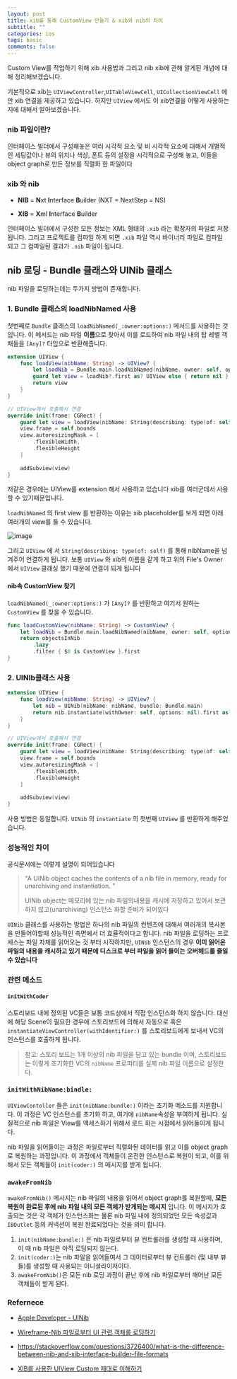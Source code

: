 ```yaml
---
layout: post
title: xib를 통해 CustomView 만들기 & xib와 nib의 차이
subtitle: ""
categories: ios
tags: basic
comments: false
---
```



Custom View를 작업하기 위해 xib 사용법과 그리고 nib xib에 관해 알게된 개념에 대해 정리해보겠습니다.

기본적으로 xib는 `UIViewController`,`UITableViewCell`, `UICollectionViewCell` 에만 xib 연결을 제공하고 있습니다. 하지만 `UIView` 에서도 이 xib연결을 어떻게 사용하는 지에 대해서 알아보겠습니다.



### nib 파일이란?

인터페이스 빌더에서 구성해놓은 여러 시각적 요소 및 비 시각적 요소에 대해서 개별적인 세팅값이나 뷰의 위치나 색상, 폰트 등의 설정을 시각적으로 구성해 놓고, 이들을 object graph로 만든 정보를 직렬화 한 파일이다



### xib 와 nib

- **NIB** = **N**xt **I**nterface **B**uilder (NXT = NextStep = NS)

- **XIB** = **X**ml **I**nterface **B**uilder

인터페이스 빌더에서 구성한 모든 정보는 XML 형태의 `.xib` 라는 확장자의 파일로 저장됩니다. 그리고 프로젝트를 컴파일 하게 되면 `.xib` 파일 역시 바이너리 파일로 컴파일 되고 그 컴파일된 결과가 `.nib` 파일이 됩니다.



## nib 로딩 - Bundle 클래스와 UINib 클래스

nib 파일을 로딩하는데는 두가지 방법이 존재합니다.  



### 1. Bundle 클래스의 loadNibNamed 사용

첫번째로 `Bundle` 클래스의 `loadNibNamed(_:owner:options:)` 메서드를 사용하는 것입니다.  이 메서드는 nib 파일 **이름**으로 찾아서 이를 로드하여 nib 파일 내의 탑 레벨 객채들을 `[Any]?` 타입으로 반환해줍니다.

```swift
extension UIView {
    func loadView(nibName: String) -> UIView? {
        let loadNib = Bundle.main.loadNibNamed(nibName, owner: self, options: nil)
        guard let view = loadNib?.first as? UIView else { return nil }
        return view
    }
}

// UIView에서 호출해서 연결
override init(frame: CGRect) {
    guard let view = loadView(nibName: String(describing: type(of: self))) else { return }
    view.frame = self.bounds
    view.autoresizingMask = [
        .flexibleWidth,
        .flexibleHeight
    ]
    
    addSubview(view)
}
```

저같은 경우에는 UIView를 extension 해서 사용하고 있습니다 xib를 여러군데서 사용할 수 있기때문입니다.

`loadNibNamed` 의 first view 를 반환하는 이유는 xib placeholder를 보게 되면 아래 여러개의 view를 둘 수 있습니다. 

![image](https://user-images.githubusercontent.com/33486820/85969331-4c3d2d00-ba02-11ea-9776-3310f0477440.png)

그리고 `UIView` 에 서 `String(describing: type(of: self)` 를 통해 nibName을 넘겨주어 연결하게 됩니다. 보통 `UIView` 와 xib의 이름을 같게 하고 위의 File's Owner 에서 `UIView` 클래싱 했기 때문에 연결이 되게 됩니다



####  nib속 CustomView 찾기

`loadNibNamed(_:owner:options:)` 가 `[Any]?` 를 반환하고 여기서 원하는 `CustomView` 를 찾을 수 있습니다.

```swift
func loadCustomView(nibName: String) -> CustomView? {
    let loadNib = Bundle.main.loadNibNamed(nibName, owner: self, options: nil)
    return objectsInNib
        .lazy
        .filter { $0 is CustomView }.first
}
```





### 2. UINIb클래스 사용

```swift
extension UIView {
    func loadView(nibName: String) -> UIView? {
        let nib = UINib(nibName: nibName, bundle: Bundle.main)
        return nib.instantiate(withOwner: self, options: nil).first as? UIView
    }
}

// UIView에서 호출해서 연결
override init(frame: CGRect) {
    guard let view = loadView(nibName: String(describing: type(of: self))) else { return }
    view.frame = self.bounds
    view.autoresizingMask = [
        .flexibleWidth,
        .flexibleHeight
    ]
    
    addSubview(view)
}
```



사용 방법은 동일합니다. `UINib` 의 `instantiate` 의 첫번째 `UIView` 를 반환하게 해주었습니다.



### 성능적인 차이

공식문서에는 이렇게 설명이 되어있습니다

> "A UINib object caches the contents of a nib file in memory, ready for unarchiving and instantiation. "
>
> UINib object는 메모리에 있는 nib 파일의내용을 캐시에 저장하고 있어서 보관하지 않고(unarchiving) 인스턴스 화할 준비가 되어있다



`UINib` 클래스를 사용하는 방법은 하나의 nib 파일의 컨텐츠에 대해서 여러개의 복사본을 만들어야할때 성능적인 측면에서 더 효율적이다고 합니다.  nib 파일을 로딩하는 프로세스는 파일 자체를 읽어오는 것 부터 시작하지만, `UINib` 인스턴스의 경우 **이미 읽어온 파일의 내용을 캐시하고 있기 때문에 디스크로 부터 파일을 읽어 들이는 오버헤드를 줄일 수 있습니다**



### 관련 메소드



#### `initWithCoder`

스토리보드 내에 정의된 VC들은 보통 코드상에서 직접 인스턴스화 하지 않습니다. 대신에 해당 Scene이 필요한 경우에 스토리보드에 의해서 자동으로 혹은 `instantiateViewController(withIdentifier:)` 를 스토리보드에게 보내서 VC의 인스턴스를 호출하게 됩니다.

> 참고: 스토리 보드는 1개 이상의 nib 파일을 담고 있는 bundle 이며, 스토리보드는 이렇게 초기화한 VC의 `nibName` 프로퍼티를 실제 nib 파일 이름으로 설정한다.



### `initWithNibName:bindle:`

`UIViewContoller` 들은 `init(nibName:bundle:)` 이라는 초기화 메소드를 지원합니다. 이 과정은 VC 인스턴스를 초기화 하고, 여기에 `nibName`속성을 부여하게 됩니다. 실질적으로 nib 파일은 View를 액세스하기 위해서 로드 하는 시점에서 읽어들이게 됩니다.

nib 파일을 읽어들이는 과정은 파일로부터 직렬화된 데이터를 읽고 이를 object graph로 복원하는 과정입니다. 이 과정에서 객체들이 온전한 인스턴스로 복원이 되고, 이를 위해서 모든 객체들이 `init(coder:)` 의 메시지를 받게 됩니다.



### `awakeFromNib`

`awakeFromNib()` 메시지는 nib 파일의 내용을 읽어서 object graph를 복원할때, **모든 복원이 완료된 후에 nib 파일 내의 모든 객체가 받게되는 메시지** 입니다. 이 메시지가 호출되는 것은 각 객체가 인스턴스화는 물론 nib 파일 내에 정의되었던 모든 속성값과 `IBOutlet` 등의 커넥션이 복원 완료되었다는 것을 의미 합니다.



1. `init(nibName:bundle:)` 은 nib 파일로부터 뷰 컨트롤러를 생성할 때 사용하며, 이 때 nib 파일은 아직 로딩되지 않는다.
2. `init(coder:)`는 nib 파일을 읽어들여서 그 데이터로부터 뷰 컨트롤러 (및 내부 뷰 들)를 생성할 때 사용되는 이니셜라이저이다.
3. `awakeFromNib()`은 모든 nib 로딩 과정이 끝난 후에 nib 파일로부터 깨어난 모든 객체들이 받게 된다.



### Refernece

- [Apple Developer - UINib](https://developer.apple.com/documentation/uikit/uinib)

- [Wireframe-Nib 파일로부터 UI 관련 객체를 로딩하기](https://soooprmx.com/archives/7226)
- https://stackoverflow.com/questions/3726400/what-is-the-difference-between-nib-and-xib-interface-builder-file-formats
- [XIB를 사용한 UIView Custom 제대로 이해하기](https://medium.com/@whitelips/xib를-사용한-uiview-custom-제대로-이해하기-348a9b789496)
